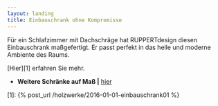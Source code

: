 ```yaml
---
layout: landing
title: Einbauschrank ohne Kompromisse
---
```


Für ein Schlafzimmer mit Dachschräge hat RUPPERTdesign diesen Einbauschrank maßgefertigt.
Er passt perfekt in das helle und moderne Ambiente des Raums.

[Hier][1] erfahren Sie mehr.

- **Weitere Schränke auf Maß \|** <a href="{{ site.baseurl }}/holzwerke/#schraenke">hier</a>

[1]: {% post_url /holzwerke/2016-01-01-einbauschrank01 %}
